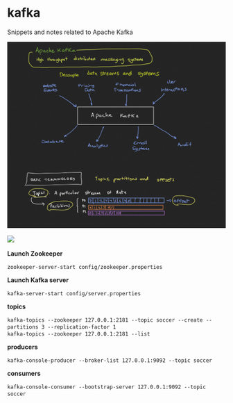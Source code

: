 # kafka
Snippets and notes related to Apache Kafka


![](notes/kafka_basics.png)

![](notes/producers_consumers.png)


**Launch Zookeeper**
```
zookeeper-server-start config/zookeeper.properties
```
**Launch Kafka server**
```
kafka-server-start config/server.properties
```

**topics**

```
kafka-topics --zookeeper 127.0.0.1:2181 --topic soccer --create --partitions 3 --replication-factor 1
kafka-topics --zookeeper 127.0.0.1:2181 --list
```

**producers**
```
kafka-console-producer --broker-list 127.0.0.1:9092 --topic soccer
```


**consumers**
```
kafka-console-consumer --bootstrap-server 127.0.0.1:9092 --topic soccer
```
